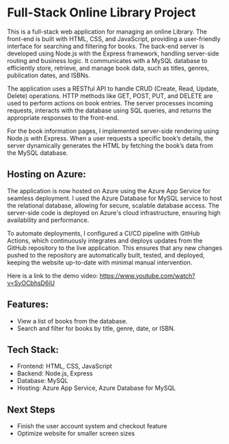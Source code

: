 # Full-Stack Online Library Project
This is a full-stack web application for managing an online Library. The front-end is built with HTML, CSS, and JavaScript, providing a user-friendly interface for searching and filtering for books. The back-end server is developed using Node.js with the Express framework, handling server-side routing and business logic. It communicates with a MySQL database to efficiently store, retrieve, and manage book data, such as titles, genres, publication dates, and ISBNs.

The application uses a RESTful API to handle CRUD (Create, Read, Update, Delete) operations. HTTP methods like GET, POST, PUT, and DELETE are used to perform actions on book entries. The server processes incoming requests, interacts with the database using SQL queries, and returns the appropriate responses to the front-end.

For the book information pages, I implemented server-side rendering using Node.js with Express. When a user requests a specific book’s details, the server dynamically generates the HTML by fetching the book’s data from the MySQL database.

## Hosting on Azure:
The application is now hosted on Azure using the Azure App Service for seamless deployment. I used the Azure Database for MySQL service to host the relational database, allowing for secure, scalable database access. The server-side code is deployed on Azure's cloud infrastructure, ensuring high availability and performance.

To automate deployments, I configured a CI/CD pipeline with GitHub Actions, which continuously integrates and deploys updates from the GitHub repository to the live application. This ensures that any new changes pushed to the repository are automatically built, tested, and deployed, keeping the website up-to-date with minimal manual intervention.

Here is a link to the demo video: https://www.youtube.com/watch?v=SyOCbhsD6iU


## Features:
- View a list of books from the database.
- Search and filter for books by title, genre, date, or ISBN.

## Tech Stack:
- Frontend: HTML, CSS, JavaScript
- Backend: Node.js, Express
- Database: MySQL
- Hosting: Azure App Service, Azure Database for MySQL

## Next Steps 
- Finish the user account system and checkout feature
- Optimize website for smaller screen sizes

